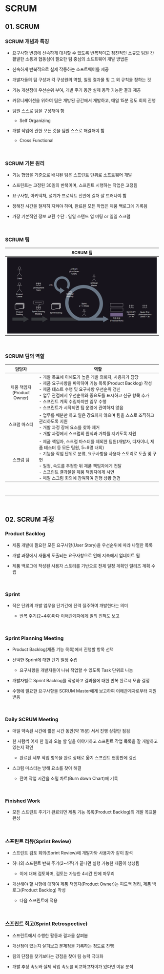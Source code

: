 # SCRUM
## 01. SCRUM
### SCRUM 개념과 특징
- 요구사항 변경에 신속하게 대처할 수 있도록 반복적이고 점진적인 소규모 팀원 간 활발한 소통과 협동심이 필요한 팀 중심의 소프트웨어 개발 방법론

- 신속하게 반복적으로 실제 작동하는 소프트웨어를 제공

- 개발자들의 팀 구성과 각 구성원의 역할, 일정 결과물 및 그 외 규칙을 정하는 것

- 기능 개선점에 우선순위 부여, 개발 주기 동안 실제 동작 가능한 결과 제공

- 커뮤니케이션을 위하여 팀은 개방된 공간에서 개발하고, 매일 15분 정도 회의 진행

- 팀원 스스로 팀을 구성해야 함

  - Self Organizing
 
- 개발 작업에 관한 모든 것을 팀원 스스로 해결해야 함

  - Cross Functional
 
<br>

### SCRUM 기본 원리
- 기능 협업을 기준으로 배치된 팀은 스프린트 단위로 소프트웨어 개발

- 스프린트는 고정된 30일의 반복이며, 스프린트 시행하는 작업은 고정됨

- 요구사항, 아키텍처, 설계가 프로젝트 전반에 걸쳐 잘 드러나야 함

- 정해진 시간을 철저히 지켜야 하며, 완료된 모든 작업은 제품 백로그에 기록됨

- 가장 기본적인 정보 교환 수단 : 일일 스탠드 업 미팅 or 일일 스크럼

<br>

### SCRUM 팀

|SCRUM 팀|
|-|
|![이미지](./img/01.png)|

<br>

### SCRUM 팀의 역할

|담당자|역할|
|:-:|-|
|제품 책임자<br>(Product Owner)|- 개발 목표에 이해도가 높은 개발 의뢰자, 사용자가 담당<br>- 제품 요구사항을 파악하여 기능 목록(Product Backlog) 작성<br>- 제품 테스트 수행 및 요구사항 우선순위 갱신<br>- 업무 관점에서 우선순위와 중요도를 표시하고 신규 항목 추가<br>- 스프린트 계획 수립까지만 임무 수행<br>- 스프린트가 시작되면 팀 운영에 관여하지 않음|
|스크럼 마스터|- 업무를 배분만 하고 일은 강요하지 않으며 팀을 스스로 조직하고 관리하도록 지원<br>- 개발 과정 장애 요소를 찾아 제거<br>- 개발 과정에서 스크럼의 원칙과 가치를 지키도록 지원|
|스크럼 팀|- 제품 책임자, 스크럼 마스터를 제외한 팀원(개발자, 디자이너, 제품 테스터 등 모든 팀원, 5~9명 내외)<br>- 기능을 작업 단위로 분류, 요구사항을 사용자 스토리로 도출 및 구현<br>- 일정, 속도를 추정한 뒤 제품 책임자에게 전달<br>- 스프린트 결과물을 제품 책임자에게 시연<br>- 매일 스크럼 회의에 참여하여 진행 상황 점검|

<br>

---

<br>

## 02. SCRUM 과정
### Product Backlog
- 제품 개발에 필요한 모든 요구사항(User Story)을 우선순위에 따라 나열한 목록

- 개발 과정에서 새롭게 도출되는 요구사항으로 인해 지속해서 업데이트 됨

- 제품 백로그에 작성된 사용자 스토리를 기반으로 전체 일정 계획인 릴리즈 계획 수립

<br>

### Sprint
- 작은 단위의 개발 업무을 단기간에 전력 질주하여 개발한다는 의미

  - 반복 주기(2~4주)마다 이해관계자에게 일의 진척도 보고
 
<br>

### Sprint Planning Meeting
- Product Backlog(제품 기능 목록)에서 진행할 항목 선택

- 선택한 Sprint에 대한 단기 일정 수립

  - 요구사항을 개발자들이 나눠 작업할 수 있도록 Task 단위로 나눔

- 개발자별로 Sprint Backlog를 작성하고 결과물에 대한 반복 완료시 모습 결정

- 수행에 필요한 요구사항을 SCRUM Master에게 보고하여 이해관계자로부터 지원 받음

<br>

### Daily SCRUM Meeting
- 매일 약속된 시간에 짧은 시간 동안(약 15분) 서서 진행 상황만 점검

- 한 사람씩 어제 한 일과 오늘 할 일을 이야기하고 스프린트 작업 목록을 잘 개발하고 있는지 확인

  - 완료된 세부 작업 항목을 완료 상태로 옮겨 스프린트 현황판에 갱신
 
- 스크럼 마스터는 방해 요소를 찾아 해결

  - 잔여 작업 시간을 소멸 차트(Burn down Chart)에 기록
 
<br>

### Finished Work
- 모든 스프린트 주기가 완료되면 제품 기능 목록(Product Backlog)의 개발 목표물 완성

<br>

### 스프린트 리뷰(Sprint Review)
- 스프린트 검토 회의(Sprint Review)에 개발자와 사용자가 같이 참석

- 하나의 스프린트 반복 주기(2~4주)가 끝나면 실행 가능한 제품이 생성됨

  - 이에 대해 검토하며, 검토는 가능한 4시간 안에 마무리
 
- 개선해야 할 사항에 대하여 제품 책임자(Product Owner)는 피드백 정리, 제품 백로그(Product Backlog) 작성

  - 다음 스프린트에 적용
 
<br>

### 스프린트 회고(Sprint Retrospective)
- 스프린트에서 수행한 활동과 결과물 살펴봄

- 개선점이 있는지 살펴보고 문제점을 기록하는 정도로 진행

- 팀의 단점을 찾기보다는 강점을 찾아 팀 능력 극대화

- 개발 추정 속도와 실제 작업 속도를 비교하고차이가 있다면 이유 분석









